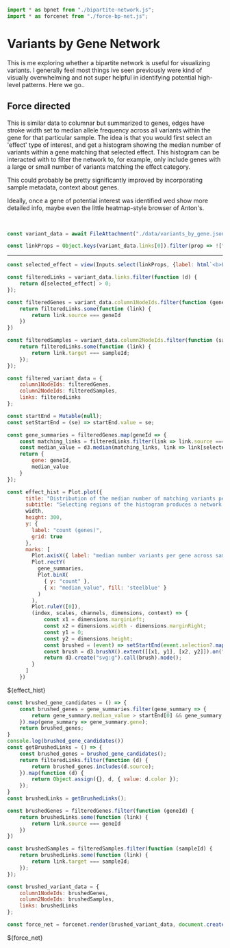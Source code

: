 ```js
import * as bpnet from "./bipartite-network.js";
import * as forcenet from "./force-bp-net.js";
```

# Variants by Gene Network

This is me exploring whether a bipartite network is useful for visualizing variants.
I generally feel most things ive seen previously were kind of visually overwhelming and
not super helpful in identifying potential high-level patterns. Here we go..

## Force directed

This is similar data to columnar but summarized to genes, edges have stroke width set to 
median allele frequency across all variants within the gene for that particular sample.
The idea is that you would first select an 'effect' type of interest, and get a histogram
showing the median number of variants within a gene matching that selected effect. This
histogram can be interacted with to filter the network to, for example, only include genes
with a large or small number of variants matching the effect category.

This could probably be pretty significantly improved by incorporating sample metadata,
context about genes.

Ideally, once a gene of potential interest was identified wed show more detailed info,
maybe even the little heatmap-style browser of Anton's.

<br>

```js
const variant_data = await FileAttachment("./data/variants_by_gene.json").json();

const linkProps = Object.keys(variant_data.links[0]).filter(prop => !["value", "color", "gene", "source", "target"].includes(prop));
```

<hr>

```js
const selected_effect = view(Inputs.select(linkProps, {label: html`<b>Effect category of interest: </b>`}));
```

```js
const filteredLinks = variant_data.links.filter(function (d) {
    return d[selected_effect] > 0;
});

const filteredGenes = variant_data.column1NodeIds.filter(function (geneId) {
    return filteredLinks.some(function (link) {
        return link.source === geneId
    })
})

const filteredSamples = variant_data.column2NodeIds.filter(function (sampleId) {
    return filteredLinks.some(function (link) {
        return link.target === sampleId;
    });
});

const filtered_variant_data = {
    column1NodeIds: filteredGenes,
    column2NodeIds: filteredSamples,
    links: filteredLinks
};
```

```js
const startEnd = Mutable(null);
const setStartEnd = (se) => startEnd.value = se;

const gene_summaries = filteredGenes.map(geneId => {
    const matching_links = filteredLinks.filter(link => link.source === geneId);
    const median_value = d3.median(matching_links, link => link[selected_effect]);
    return {
        gene: geneId,
        median_value
    }
});

const effect_hist = Plot.plot({
      title: "Distribution of the median number of matching variants per gene",
      subtitle: "Selecting regions of the histogram produces a network diagram filtered by matching genes",
      width,
      height: 300,
      y: {
        label: "count (genes)",
        grid: true
      },
      marks: [
        Plot.axisX({ label: "median number variants per gene across samples" }),
        Plot.rectY(
          gene_summaries,
          Plot.binX(
            { y: "count" },
            { x: "median_value", fill: 'steelblue' }
          )
        ),
        Plot.ruleY([0]),
        (index, scales, channels, dimensions, context) => {
            const x1 = dimensions.marginLeft;
            const x2 = dimensions.width - dimensions.marginRight;
            const y1 = 0;
            const y2 = dimensions.height;
            const brushed = (event) => setStartEnd(event.selection?.map(scales.x.invert));
            const brush = d3.brushX().extent([[x1, y1], [x2, y2]]).on("brush end", brushed);
            return d3.create("svg:g").call(brush).node();
        }
      ]
    })
```

<div>${effect_hist}</div>

```js
const brushed_gene_candidates = () => {
    const brushed_genes = gene_summaries.filter(gene_summary => {
        return gene_summary.median_value > startEnd[0] && gene_summary.median_value < startEnd[1];
    }).map(gene_summary => gene_summary.gene);
    return brushed_genes;
}
console.log(brushed_gene_candidates())
const getBrushedLinks = () => {
    const brushed_genes = brushed_gene_candidates();
    return filteredLinks.filter(function (d) {
        return brushed_genes.includes(d.source);
    }).map(function (d) {
        return Object.assign({}, d, { value: d.color });
    });
}
const brushedLinks = getBrushedLinks();

const brushedGenes = filteredGenes.filter(function (geneId) {
    return brushedLinks.some(function (link) {
        return link.source === geneId
    })
})

const brushedSamples = filteredSamples.filter(function (sampleId) {
    return brushedLinks.some(function (link) {
        return link.target === sampleId;
    });
});

const brushed_variant_data = {
    column1NodeIds: brushedGenes,
    column2NodeIds: brushedSamples,
    links: brushedLinks
};
```

```js
const force_net = forcenet.render(brushed_variant_data, document.createElement("div"));
```

<div>${force_net}</div>